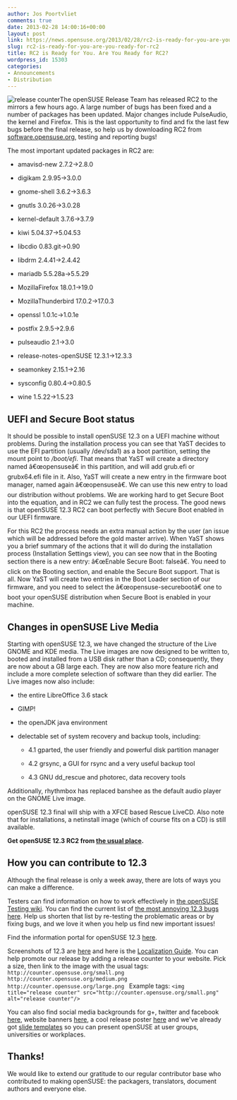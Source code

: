 ```yaml
---
author: Jos Poortvliet
comments: true
date: 2013-02-28 14:00:16+00:00
layout: post
link: https://news.opensuse.org/2013/02/28/rc2-is-ready-for-you-are-you-ready-for-rc2/
slug: rc2-is-ready-for-you-are-you-ready-for-rc2
title: RC2 is Ready for You. Are You Ready for RC2?
wordpress_id: 15303
categories:
- Announcements
- Distribution
---
```


![release counter](http://counter.opensuse.org/small.png)The openSUSE Release Team has released RC2 to the mirrors a few hours ago. A large number of bugs has been fixed and a number of packages has been updated. Major changes include PulseAudio, the kernel and Firefox. This is the last opportunity to find and fix the last few bugs before the final release, so help us by downloading RC2 from [software.opensuse.org](http://software.opensuse.org/developer), testing and reporting bugs!<!-- more -->

The most important updated packages in RC2 are:



	
  * amavisd-new 2.7.2->2.8.0

	
  * digikam 2.9.95->3.0.0

	
  * gnome-shell 3.6.2->3.6.3

	
  * gnutls 3.0.26->3.0.28

	
  * kernel-default 3.7.6->3.7.9

	
  * kiwi 5.04.37->5.04.53

	
  * libcdio 0.83.git->0.90

	
  * libdrm 2.4.41->2.4.42

	
  * mariadb 5.5.28a->5.5.29

	
  * MozillaFirefox 18.0.1->19.0

	
  * MozillaThunderbird 17.0.2->17.0.3

	
  * openssl 1.0.1c->1.0.1e

	
  * postfix 2.9.5->2.9.6

	
  * pulseaudio 2.1->3.0

	
  * release-notes-openSUSE 12.3.1->12.3.3

	
  * seamonkey 2.15.1->2.16

	
  * sysconfig 0.80.4->0.80.5

	
  * wine 1.5.22->1.5.23




## UEFI and Secure Boot status


It should be possible to install openSUSE 12.3 on a UEFI machine without problems. During the installation process you can see that YaST decides to use the EFI partition (usually /dev/sda1) as a boot partition, setting the mount point to _/boot/efi_. That means that YaST will create a directory named â€œopensuseâ€ in this partition, and will add grub.efi or grubx64.efi file in it. Also, YaST will create a new entry in the firmware boot manager, named again â€œopensuseâ€. We can use this new entry to load our distribution without problems. We are working hard to get Secure Boot into the equation, and in RC2 we can fully test the process. The good news is that openSUSE 12.3 RC2 can boot perfectly with Secure Boot enabled in our UEFI firmware.

For this RC2 the process needs an extra manual action by the user (an issue which will be addressed before the gold master arrive). When YaST shows you a brief summary of the actions that it will do during the installation process (Installation Settings view), you can see now that in the Booting section there is a new entry: â€œEnable Secure Boot: falseâ€. You need to click on the Booting section, and enable the Secure Boot support. That is all. Now YaST will create two entries in the Boot Loader section of our firmware, and you need to select the â€œopensuse-securebootâ€ one to boot your openSUSE distribution when Secure Boot is enabled in your machine.


## Changes in openSUSE Live Media


Starting with openSUSE 12.3, we have changed the structure of the Live GNOME and KDE media. The Live images are now designed to be written to, booted and installed from a USB disk rather than a CD; consequently, they are now about a GB large each. They are now also more feature rich and include a more complete selection of software than they did earlier. The Live images now also include:



	
  * the entire LibreOffice 3.6 stack

	
  * GIMP!

	
  * the openJDK java environment

	
  * delectable set of system recovery and backup tools, including:

	
    * 4.1 gparted, the user friendly and powerful disk partition manager

	
    * 4.2 grsync, a GUI for rsync and a very useful backup tool

	
    * 4.3 GNU dd_rescue and photorec, data recovery tools





Additionally, rhythmbox has replaced banshee as the default audio player on the GNOME Live image.

openSUSE 12.3 final will ship with a XFCE based Rescue LiveCD. Also note that for installations, a netinstall image (which of course fits on a CD) is still available.

**Get openSUSE 12.3 RC2 from [the usual place](http://software.opensuse.org/developer/).**


## How you can contribute to 12.3


Although the final release is only a week away, there are lots of ways you can make a difference.

Testers can find information on how to work effectively in [the openSUSE Testing wiki](http://en.opensuse.org/openSUSE:Testing).
You can find the current list of [the most annoying 12.3 bugs here](http://en.opensuse.org/openSUSE:Most_annoying_bugs_12.3_dev).
Help us shorten that list by re-testing the problematic areas or by fixing bugs, and we love it when you help us find new important issues!

Find the information portal for openSUSE 12.3 [here](http://en.opensuse.org/Portal:12.3).

Screenshots of 12.3 are [here](http://en.opensuse.org/Screenshots_12.3) and here is the [Localization Guide](http://en.opensuse.org/openSUSE:Localization_guide).
You can help promote our release by adding a release counter to your website. Pick a size, then link to the image with the usual tags:
`http://counter.opensuse.org/small.png
http://counter.opensuse.org/medium.png
http://counter.opensuse.org/large.png
`
Example tags:
`<img title="release counter" src="http://counter.opensuse.org/small.png" alt="release counter"/>`

You can also find social media backgrounds for g+, twitter and facebook [here](https://github.com/openSUSE/artwork/tree/master/Marketing%20Materials), website banners [here](https://github.com/openSUSE/artwork/tree/master/Marketing%20Materials/Web%20Banners/12.3%20Web%20Banners), a cool release poster [here](https://github.com/openSUSE/artwork/tree/master/Marketing%20Materials/Posters/12.3) and we've already got [slide templates](https://github.com/openSUSE/artwork/tree/master/Marketing%20Materials/openSUSE%20Introduction%20Slides) so you can present openSUSE at user groups, universities or workplaces.


## Thanks!


We would like to extend our gratitude to our regular contributor base who contributed to making openSUSE: the packagers, translators, document authors and everyone else.
